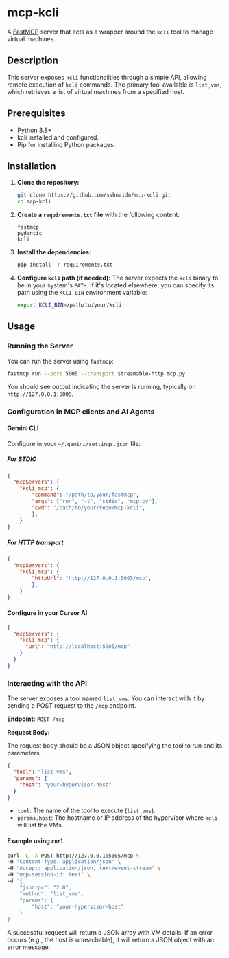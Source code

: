 # mcp-kcli

A [FastMCP](https://github.com/jlowin/fastmcp) server that acts as a wrapper around the `kcli` tool to manage virtual machines.

## Description

This server exposes `kcli` functionalities through a simple API, allowing remote execution of `kcli` commands. The primary tool available is `list_vms`, which retrieves a list of virtual machines from a specified host.

## Prerequisites

- Python 3.8+
- kcli installed and configured.
- Pip for installing Python packages.

## Installation

1. **Clone the repository:**

   ```bash
   git clone https://github.com/sshnaidm/mcp-kcli.git
   cd mcp-kcli
   ```

2. **Create a `requirements.txt` file** with the following content:

    ```text
    fastmcp
    pydantic
    kcli
    ```

3. **Install the dependencies:**

    ```bash
    pip install -r requirements.txt
    ```

4. **Configure `kcli` path (if needed):**
    The server expects the `kcli` binary to be in your system's `PATH`. If it's located elsewhere,
    you can specify its path using the `KCLI_BIN` environment variable:

    ```bash
    export KCLI_BIN=/path/to/your/kcli
    ```

## Usage

### Running the Server

You can run the server using `fastmcp`:

```bash
fastmcp run --port 5005 --transport streamable-http mcp.py
```

You should see output indicating the server is running, typically on `http://127.0.0.1:5005`.

### Configuration in MCP clients and AI Agents

#### Gemini CLI

Configure in your `~/.gemini/settings.json` file:

##### For STDIO

```json
{
  "mcpServers": {
    "kcli_mcp": {
        "command": "/path/to/your/fastmcp",
        "args": ["run", "-t", "stdio", "mcp.py"],
        "cwd": "/path/to/your/repo/mcp-kcli",
        },
    }
}
```

##### For HTTP transport

```json
{
  "mcpServers": {
    "kcli_mcp": {
        "httpUrl": "http://127.0.0.1:5005/mcp",
        },
    }
}
```

#### Configure in your Cursor AI

```json
{
  "mcpServers": {
    "kcli_mcp": {
      "url": "http://localhost:5005/mcp"
    }
  }
}
```

### Interacting with the API

The server exposes a tool named `list_vms`. You can interact with it by sending a POST request to the `/mcp` endpoint.

**Endpoint:** `POST /mcp`

**Request Body:**

The request body should be a JSON object specifying the tool to run and its parameters.

```json
{
  "tool": "list_vms",
  "params": {
    "host": "your-hypervisor-host"
  }
}
```

- `tool`: The name of the tool to execute (`list_vms`).
- `params.host`: The hostname or IP address of the hypervisor where `kcli` will list the VMs.

#### Example using `curl`

```bash
curl -L -X POST http://127.0.0.1:5005/mcp \
-H "Content-Type: application/json" \
-H "Accept: application/json, text/event-stream" \
-H "mcp-session-id: test" \
-d '{
    "jsonrpc": "2.0",
    "method": "list_vms",
    "params": {
        "host": "your-hypervisor-host"
    }
}'
```

A successful request will return a JSON array with VM details. If an error occurs (e.g., the host is unreachable),
it will return a JSON object with an error message.
